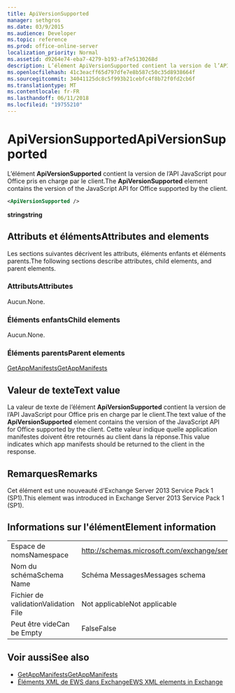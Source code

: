 ```yaml
---
title: ApiVersionSupported
manager: sethgros
ms.date: 03/9/2015
ms.audience: Developer
ms.topic: reference
ms.prod: office-online-server
localization_priority: Normal
ms.assetid: d9264e74-eba7-4279-b193-af7e5130268d
description: L’élément ApiVersionSupported contient la version de l’API JavaScript pour Office pris en charge par le client.
ms.openlocfilehash: 41c3eacff65d797dfe7e8b587c50c35d8938664f
ms.sourcegitcommit: 34041125dc8c5f993b21cebfc4f8b72f0fd2cb6f
ms.translationtype: MT
ms.contentlocale: fr-FR
ms.lasthandoff: 06/11/2018
ms.locfileid: "19755210"
---
```

# <a name="apiversionsupported"></a><span data-ttu-id="8b47b-103">ApiVersionSupported</span><span class="sxs-lookup"><span data-stu-id="8b47b-103">ApiVersionSupported</span></span>

<span data-ttu-id="8b47b-104">L’élément **ApiVersionSupported** contient la version de l’API JavaScript pour Office pris en charge par le client.</span><span class="sxs-lookup"><span data-stu-id="8b47b-104">The **ApiVersionSupported** element contains the version of the JavaScript API for Office supported by the client.</span></span> 
  
```XML
<ApiVersionSupported />
```

 <span data-ttu-id="8b47b-105">**string**</span><span class="sxs-lookup"><span data-stu-id="8b47b-105">**string**</span></span>
## <a name="attributes-and-elements"></a><span data-ttu-id="8b47b-106">Attributs et éléments</span><span class="sxs-lookup"><span data-stu-id="8b47b-106">Attributes and elements</span></span>

<span data-ttu-id="8b47b-107">Les sections suivantes décrivent les attributs, éléments enfants et éléments parents.</span><span class="sxs-lookup"><span data-stu-id="8b47b-107">The following sections describe attributes, child elements, and parent elements.</span></span>
  
### <a name="attributes"></a><span data-ttu-id="8b47b-108">Attributs</span><span class="sxs-lookup"><span data-stu-id="8b47b-108">Attributes</span></span>

<span data-ttu-id="8b47b-109">Aucun.</span><span class="sxs-lookup"><span data-stu-id="8b47b-109">None.</span></span>
  
### <a name="child-elements"></a><span data-ttu-id="8b47b-110">Éléments enfants</span><span class="sxs-lookup"><span data-stu-id="8b47b-110">Child elements</span></span>

<span data-ttu-id="8b47b-111">Aucun.</span><span class="sxs-lookup"><span data-stu-id="8b47b-111">None.</span></span>
  
### <a name="parent-elements"></a><span data-ttu-id="8b47b-112">Éléments parents</span><span class="sxs-lookup"><span data-stu-id="8b47b-112">Parent elements</span></span>

[<span data-ttu-id="8b47b-113">GetAppManifests</span><span class="sxs-lookup"><span data-stu-id="8b47b-113">GetAppManifests</span></span>](getappmanifests.md)
  
## <a name="text-value"></a><span data-ttu-id="8b47b-114">Valeur de texte</span><span class="sxs-lookup"><span data-stu-id="8b47b-114">Text value</span></span>

<span data-ttu-id="8b47b-115">La valeur de texte de l’élément **ApiVersionSupported** contient la version de l’API JavaScript pour Office pris en charge par le client.</span><span class="sxs-lookup"><span data-stu-id="8b47b-115">The text value of the **ApiVersionSupported** element contains the version of the JavaScript API for Office supported by the client.</span></span> <span data-ttu-id="8b47b-116">Cette valeur indique quelle application manifestes doivent être retournés au client dans la réponse.</span><span class="sxs-lookup"><span data-stu-id="8b47b-116">This value indicates which app manifests should be returned to the client in the response.</span></span> 
  
## <a name="remarks"></a><span data-ttu-id="8b47b-117">Remarques</span><span class="sxs-lookup"><span data-stu-id="8b47b-117">Remarks</span></span>

<span data-ttu-id="8b47b-118">Cet élément est une nouveauté d'Exchange Server 2013 Service Pack 1 (SP1).</span><span class="sxs-lookup"><span data-stu-id="8b47b-118">This element was introduced in Exchange Server 2013 Service Pack 1 (SP1).</span></span>
  
## <a name="element-information"></a><span data-ttu-id="8b47b-119">Informations sur l'élément</span><span class="sxs-lookup"><span data-stu-id="8b47b-119">Element information</span></span>

|||
|:-----|:-----|
|<span data-ttu-id="8b47b-120">Espace de noms</span><span class="sxs-lookup"><span data-stu-id="8b47b-120">Namespace</span></span>  <br/> | http://schemas.microsoft.com/exchange/services/2006/messages  <br/> |
|<span data-ttu-id="8b47b-121">Nom du schéma</span><span class="sxs-lookup"><span data-stu-id="8b47b-121">Schema Name</span></span>  <br/> |<span data-ttu-id="8b47b-122">Schéma Messages</span><span class="sxs-lookup"><span data-stu-id="8b47b-122">Messages schema</span></span>  <br/> |
|<span data-ttu-id="8b47b-123">Fichier de validation</span><span class="sxs-lookup"><span data-stu-id="8b47b-123">Validation File</span></span>  <br/> |<span data-ttu-id="8b47b-124">Not applicable</span><span class="sxs-lookup"><span data-stu-id="8b47b-124">Not applicable</span></span>  <br/> |
|<span data-ttu-id="8b47b-125">Peut être vide</span><span class="sxs-lookup"><span data-stu-id="8b47b-125">Can be Empty</span></span>  <br/> |<span data-ttu-id="8b47b-126">False</span><span class="sxs-lookup"><span data-stu-id="8b47b-126">False</span></span>  <br/> |
   
## <a name="see-also"></a><span data-ttu-id="8b47b-127">Voir aussi</span><span class="sxs-lookup"><span data-stu-id="8b47b-127">See also</span></span>

- [<span data-ttu-id="8b47b-128">GetAppManifests</span><span class="sxs-lookup"><span data-stu-id="8b47b-128">GetAppManifests</span></span>](getappmanifests.md)
- [<span data-ttu-id="8b47b-129">Éléments XML de EWS dans Exchange</span><span class="sxs-lookup"><span data-stu-id="8b47b-129">EWS XML elements in Exchange</span></span>](ews-xml-elements-in-exchange.md)

